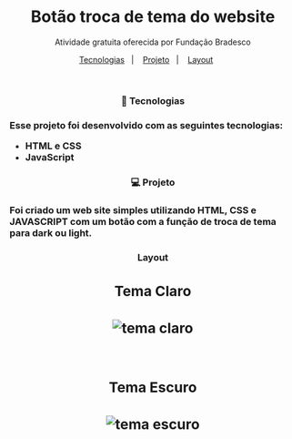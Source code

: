 <h1 align="center"> Botão troca de tema do website </h1>

<p align="center">
Atividade gratuita oferecida por Fundação Bradesco 
</p>

<p align="center">
  <a href="#tecnologia">Tecnologias</a>&nbsp;&nbsp;&nbsp;|&nbsp;&nbsp;&nbsp;
  <a href="#projeto">Projeto</a>&nbsp;&nbsp;&nbsp;|&nbsp;&nbsp;&nbsp;
  <a href="#layout">Layout</a>&nbsp;&nbsp;&nbsp;&nbsp;&nbsp;&nbsp;
</p>


<br>

<h3 align="center" id="tecnologia"> 🚀 Tecnologias <h3>

Esse projeto foi desenvolvido com as seguintes tecnologias:

- HTML e CSS
- JavaScript

<h3 align="center" id="projeto"> 💻 Projeto <h3>

Foi criado um web site simples utilizando HTML, CSS e JAVASCRIPT com um botão com a função de troca de tema para dark ou light.
  
  
 <h3 align="center" id="layout"> Layout <h3>

<div align="center"> <h2>Tema Claro<h2>
  <div>
    <img src="https://user-images.githubusercontent.com/110576363/233789448-09d5c6bc-b020-4063-a305-3e7a4c604825.jpg" alt="tema claro" />
  </div>
</div>

<br>

<div align="center"> <h2>Tema Escuro<h2>
  <div>
    <img src="https://user-images.githubusercontent.com/110576363/233790037-11cbfbfd-cdc7-4104-812c-30bf1c7bf461.jpg" alt="tema escuro"/>
  </div>
</div>


